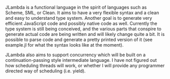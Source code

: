 JLambda is a functional language in the spirit of languages such as Scheme,
SML, or Clean. It aims to have a very flexible syntax and a clean and easy to
understand type system. Another goal is to generate very efficient JavaScript
code and possibly native code as well. Currently the type system is still being
conceived, and the various parts that conspire to generate actual code are
being written and will likely change quite a bit. It is possible to parse code
and generate a pretty printed version of it (see example.jl for what the syntax
looks like at the moment).

JLambda also aims to support concurrency which will be built on a
continuation-passing style intermediate language. I have not figured out how
scheduling threads will work, or whether I will provide any programmer directed
way of scheduling (i.e. yield).
